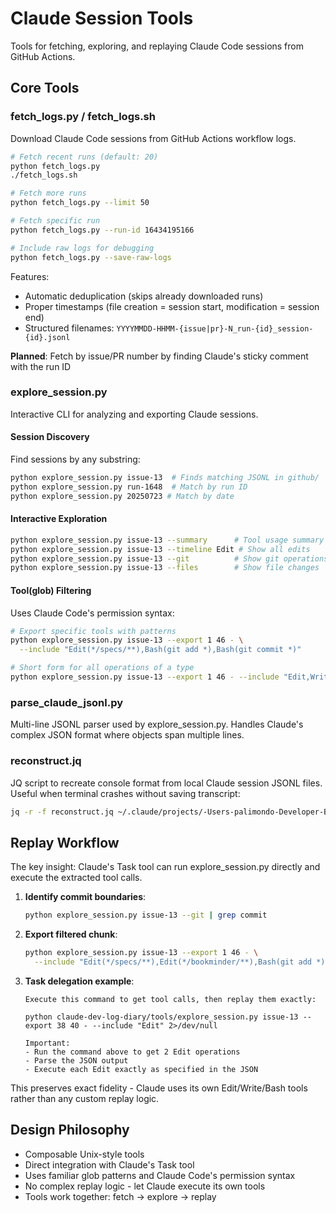 # Claude Session Tools

Tools for fetching, exploring, and replaying Claude Code sessions from GitHub Actions.

## Core Tools

### fetch_logs.py / fetch_logs.sh
Download Claude Code sessions from GitHub Actions workflow logs.

```bash
# Fetch recent runs (default: 20)
python fetch_logs.py
./fetch_logs.sh

# Fetch more runs
python fetch_logs.py --limit 50

# Fetch specific run
python fetch_logs.py --run-id 16434195166

# Include raw logs for debugging
python fetch_logs.py --save-raw-logs
```

Features:
- Automatic deduplication (skips already downloaded runs)
- Proper timestamps (file creation = session start, modification = session end)
- Structured filenames: `YYYYMMDD-HHMM-{issue|pr}-N_run-{id}_session-{id}.jsonl`

**Planned**: Fetch by issue/PR number by finding Claude's sticky comment with the run ID

### explore_session.py
Interactive CLI for analyzing and exporting Claude sessions.

#### Session Discovery
Find sessions by any substring:
```bash
python explore_session.py issue-13  # Finds matching JSONL in github/
python explore_session.py run-1648  # Match by run ID
python explore_session.py 20250723 # Match by date
```

#### Interactive Exploration
```bash
python explore_session.py issue-13 --summary      # Tool usage summary
python explore_session.py issue-13 --timeline Edit # Show all edits
python explore_session.py issue-13 --git          # Show git operations
python explore_session.py issue-13 --files        # Show file changes
```

#### Tool(glob) Filtering
Uses Claude Code's permission syntax:
```bash
# Export specific tools with patterns
python explore_session.py issue-13 --export 1 46 - \
  --include "Edit(*/specs/**),Bash(git add *),Bash(git commit *)"

# Short form for all operations of a type
python explore_session.py issue-13 --export 1 46 - --include "Edit,Write"
```

### parse_claude_jsonl.py
Multi-line JSONL parser used by explore_session.py. Handles Claude's complex JSON format where objects span multiple lines.

### reconstruct.jq
JQ script to recreate console format from local Claude session JSONL files. Useful when terminal crashes without saving transcript:

```bash
jq -r -f reconstruct.jq ~/.claude/projects/-Users-palimondo-Developer-BookMinder/SESSION_ID.jsonl
```

## Replay Workflow

The key insight: Claude's Task tool can run explore_session.py directly and execute the extracted tool calls.

1. **Identify commit boundaries**:
   ```bash
   python explore_session.py issue-13 --git | grep commit
   ```

2. **Export filtered chunk**:
   ```bash
   python explore_session.py issue-13 --export 1 46 - \
     --include "Edit(*/specs/**),Edit(*/bookminder/**),Bash(git add *),Bash(git commit *)"
   ```

3. **Task delegation example**:
   ```
   Execute this command to get tool calls, then replay them exactly:
   
   python claude-dev-log-diary/tools/explore_session.py issue-13 --export 38 40 - --include "Edit" 2>/dev/null
   
   Important:
   - Run the command above to get 2 Edit operations
   - Parse the JSON output 
   - Execute each Edit exactly as specified in the JSON
   ```

This preserves exact fidelity - Claude uses its own Edit/Write/Bash tools rather than any custom replay logic.

## Design Philosophy

- Composable Unix-style tools
- Direct integration with Claude's Task tool
- Uses familiar glob patterns and Claude Code's permission syntax
- No complex replay logic - let Claude execute its own tools
- Tools work together: fetch → explore → replay